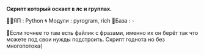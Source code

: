 **Скрипт который оскает в лс и группах.**

👨‍💻ЯП : Python
🌀 Модули : pyrogram, rich
🔗База : -

💈Если точнее то там есть файлик с фразами, именно их он берёт так что можете под свои нужды подстроить. Скрипт годнота но без многопотока(
